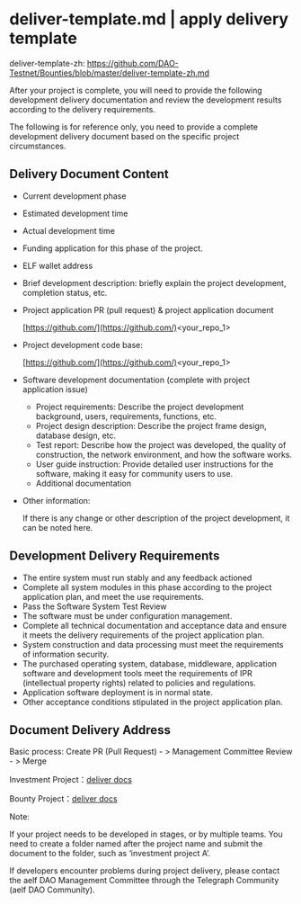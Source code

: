 # **deliver-template.md | apply delivery template**


deliver-template-zh: 
https://github.com/DAO-Testnet/Bounties/blob/master/deliver-template-zh.md



After your project is complete, you will need to provide the following development delivery documentation and review the development results according to the delivery requirements.

The following is for reference only, you need to provide a complete development delivery document based on the specific project circumstances.

## Delivery Document Content
* Current development phase
* Estimated development time
* Actual development time
* Funding application for this phase of the project.
* ELF wallet address
* Brief development description: briefly explain the project development, completion status, etc.
* Project application PR (pull request) & project application document

	[https://github.com/](https://github.com/)<your_repo_1>

* Project development code base:

	[https://github.com/](https://github.com/)<your_repo_1>

* Software development documentation (complete with project application issue)
  * Project requirements: Describe the project development background, users, requirements, functions, etc. 
  * Project design description: Describe the project frame design, database design, etc. 
  * Test report: Describe how the project was developed, the quality of construction, the network environment, and how the software works.
  * User guide instruction: Provide detailed user instructions for the software, making it easy for community users to use.
  * Additional documentation
* Other information:

	If there is any change or other description of the project development, it can be noted here. 

## Development Delivery Requirements
* The entire system must run stably and any feedback actioned
* Complete all system modules in this phase according to the project application plan, and meet the use requirements.
* Pass the Software System Test Review
* The software must be under configuration management.
* Complete all technical documentation and acceptance data and ensure it meets the delivery requirements of the project application plan.
* System construction and data processing must meet the requirements of information security.
* The purchased operating system, database, middleware, application software and development tools meet the requirements of IPR (intellectual property rights) related to policies and regulations.
* Application software deployment is in normal state.
* Other acceptance conditions stipulated in the project application plan.
## Document Delivery Address
Basic process: Create PR (Pull Request) - > Management Committee Review - > Merge

Investment Project：[deliver docs](https://github.com/DAO-Testnet/Grants/tree/master/deliver-docs)

Bounty Project：[deliver docs](https://github.com/DAO-Testnet/Bounties/tree/master/deliver-docs)

Note: 

If your project needs to be developed in stages, or by multiple teams. You need to create a folder named after the project name and submit the document to the folder, such as ‘investment project A’.


If developers encounter problems during project delivery, please contact the aelf DAO Management Committee through the Telegraph Community  (aelf DAO Community).
